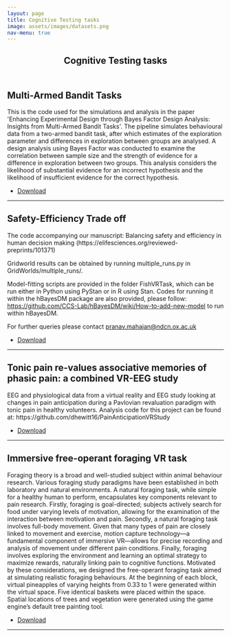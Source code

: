 ```yaml
---
layout: page
title: Cognitive Testing tasks
image: assets/images/datasets.png
nav-menu: true
---
```


<!-- Main -->
<div id="main" class="alt">

<!-- One -->
<section id="one">
	<div class="inner">
		<header class="major">
			<h1>Cognitive Testing tasks</h1>
		</header>

<!-- Content -->
<h2 id="content">Multi-Armed Bandit Tasks</h2>
<p>This is the code used for the simulations and analysis in the paper 'Enhancing Experimental Design through Bayes Factor Design Analysis: Insights from Multi-Armed Bandit Tasks'. 
The pipeline simulates behavioural data from a two-armed bandit task, after which estimates of the exploration parameter and differences in exploration between groups are analysed.
A design analysis using Bayes Factor was conducted to examine the correlation between sample size and the strength of evidence for a difference in exploration between two groups. This analysis considers the likelihood of substantial evidence for an incorrect hypothesis and the likelihood of insufficient evidence for the correct hypothesis.</p>

<ul class="actions">
	<li><a href="https://zenodo.org/records/12507303" target="_blank" class="button special">Download</a></li>
</ul>

<hr class="major" />

<h2 id="content">Safety-Efficiency Trade off</h2>
<p>The code accompanying our manuscript: Balancing safety and efficiency in human decision making (https://elifesciences.org/reviewed-preprints/101371)

Gridworld results can be obtained by running multiple_runs.py in GridWorlds/multiple_runs/.

Model-fitting scripts are provided in the folder FishVRTask, which can be run either in Python using PyStan or in R using Stan. Codes for running it within the hBayesDM package are also provided, please follow: https://github.com/CCS-Lab/hBayesDM/wiki/How-to-add-new-model to run within hBayesDM.

For further queries please contact pranav.mahajan@ndcn.ox.ac.uk</p>

<ul class="actions">
	<li><a href="https://github.com/PranavMahajan25/Safety-Efficiency-Trade-off" target="_blank" class="button special">Download</a></li>
</ul>

<hr class="major" />

<h2 id="content">Tonic pain re-values associative memories of phasic pain: a combined VR-EEG study</h2>
<p>EEG and physiological data from a virtual reality and EEG study looking at changes in pain anticipation during a Pavlovian revaluation paradigm with tonic pain in healthy volunteers. Analysis code for this project can be found at: https://github.com/dhewitt16/PainAnticipationVRStudy

<ul class="actions">
	<li><a href="https://doi.org/10.17605/osf.io/w25k4" target="_blank" class="button special">Download</a></li>
</ul>

<hr class="major" />

<h2 id="content">Immersive free-operant foraging VR task</h2>
<p>Foraging theory is a broad and well-studied subject within animal behaviour research. Various foraging study paradigms have been established in both laboratory and natural environments. A natural foraging task, while simple for a healthy human to perform, encapsulates key components relevant to pain research. Firstly, foraging is goal-directed; subjects actively search for food under varying levels of motivation, allowing for the examination of the interaction between motivation and pain. Secondly, a natural foraging task involves full-body movement. Given that many types of pain are closely linked to movement and exercise, motion capture technology—a fundamental component of immersive VR—allows for precise recording and analysis of movement under different pain conditions. Finally, foraging involves exploring the environment and learning an optimal strategy to maximize rewards, naturally linking pain to cognitive functions. Motivated by these considerations, we designed the free-operant foraging task aimed at simulating realistic foraging behaviours. At the beginning of each block, virtual pineapples of varying heights from 0.33 to 1 were generated within the virtual space. Five identical baskets were placed within the space. Spatial locations of trees and vegetation were generated using the game engine’s default tree painting tool.

<ul class="actions">
	<li><a href="https://github.com/ShuangyiTong/Phasic-and-tonic-pain-serve-distinct-functions-during-adaptive-behaviour" target="_blank" class="button special">Download</a></li>
</ul>

<hr class="major" />
